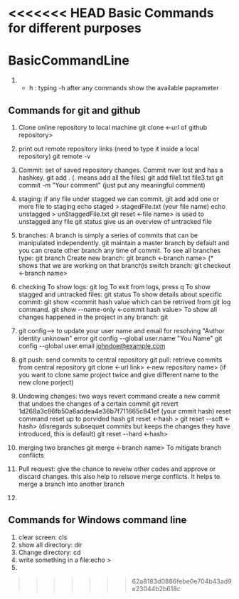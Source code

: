 <<<<<<< HEAD
Basic Commands for different purposes 
=======
# BasicCommandLine
1. - h : typing -h after any commands show the available paprameter

## Commands for git and github
1. Clone online repository to local machine
   git clone <-url of github repository>
2. print out remote repository links (need to type it inside a local repository)
   git remote -v
4. Commit: set of saved repository changes. Commit nver lost and has a hashkey. 
     git add . (. means add all the files)
     git add file1.txt file3.txt
     git commit -m "Your comment" (just put any meaningful comment)
     
6. staging: if any file under stagged we can commit.
     git add add one or more file to staging
       echo staged > stagedFile.txt (your file name)
       echo unstagged > unStaggedFile.txt
     git reset <-file name> is used to unstagged any file
     git status give us an overview of untracked file
8. branches: A branch is simply a series of commits that can be manipulated independently. git maintain a master branch by default and you can create other branch any time of commit.
     To see all branches type: git branch
     Create new branch: git branch <-branch name> (* shows that we are working on that branch)s
     switch branch: git checkout <-branch name>
10. checking
      To show logs: git log
          To exit from logs, press q
      To show stagged and untracked files: git status
      To show details about specific commit: git show <commit hash value which can be retrived from git log command.
        git show --name-only <-commit hash value>
      To show all changes happened in the project in any branch: git 
12. git config--> to update your user name and email for resolving "Author identity unknown" error
    git config --global user.name "You Name"
    git config --global user.email johndoe@example.com
13. git push: send commits to central repository
    git pull: retrieve commits from central repository
    git clone <-url link> <-new repository name> (if you want to clone same project twice and give different name to the new clone porject)
15. Undowing changes: two ways
       revert command create a new commit that undoes the changes of a certain commit
          git revert 1d268a3c86fb50a6addea4e36b7f711665c841ef (your cmmit hash)
       reset command reset up to porvided hash
          git reset <-hash >
          git reset --soft <-hash> (disregards subsequet commits but keeps the changes they have introduced, this is default)
          git reset --hard <-hash>
          
17. merging two branches
      git merge <-branch name>
      To mitigate branch conflicts
19. Pull request: give the chance to reveiw other codes and approve or discard changes. this also help to relsove merge conflicts. It helps to merge a branch into another branch
      
21. 



## Commands for Windows command line
1. clear screen: cls
2. show all directory: dir
3. Change directory: cd
4. write something in a file:echo <something> > <file name.text>
5. 
>>>>>>> 62a8183d0886febe0e704b43ad9e23044b2b618c
